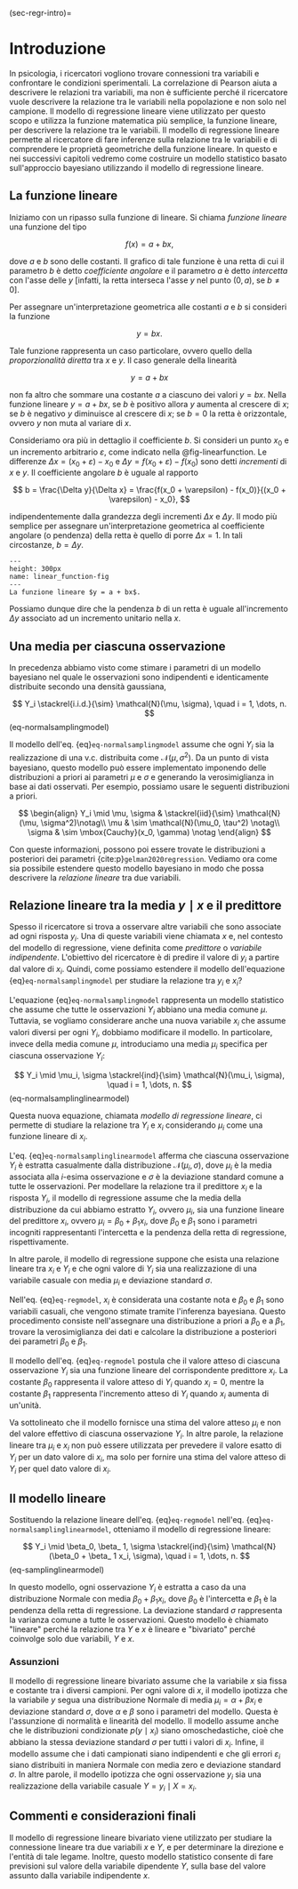 (sec-regr-intro)=
# Introduzione

In psicologia, i ricercatori vogliono trovare connessioni tra variabili e confrontare le condizioni sperimentali. La correlazione di Pearson aiuta a descrivere le relazioni tra variabili, ma non è sufficiente perché il ricercatore vuole descrivere la relazione tra le variabili nella popolazione e non solo nel campione. Il modello di regressione lineare viene utilizzato per questo scopo e utilizza la funzione matematica più semplice, la funzione lineare, per descrivere la relazione tra le variabili. Il modello di regressione lineare permette al ricercatore di fare inferenze sulla relazione tra le variabili e di comprendere le proprietà geometriche della funzione lineare. In questo e nei successivi capitoli vedremo come costruire un modello statistico basato sull'approccio bayesiano utilizzando il modello di regressione lineare.

## La funzione lineare

Iniziamo con un ripasso sulla funzione di lineare. Si chiama *funzione lineare* una funzione del tipo

$$
f(x) = a + b x,
$$

dove $a$ e $b$ sono delle costanti. Il grafico di tale funzione è una retta di cui il parametro $b$ è detto *coefficiente angolare* e il parametro $a$ è detto *intercetta* con l'asse delle $y$ \[infatti, la retta interseca l'asse $y$ nel punto $(0,a)$, se $b \neq 0$\].

Per assegnare un'interpretazione geometrica alle costanti $a$ e $b$ si consideri la funzione

$$
y = b x.
$$

Tale funzione rappresenta un caso particolare, ovvero quello della *proporzionalità diretta* tra $x$ e $y$. Il caso generale della linearità

$$
y = a + b x
$$

non fa altro che sommare una costante $a$ a ciascuno dei valori $y = b x$. Nella funzione lineare $y = a + b x$, se $b$ è positivo allora $y$ aumenta al crescere di $x$; se $b$ è negativo $y$ diminuisce al crescere di $x$; se $b=0$ la retta è orizzontale, ovvero $y$ non muta al variare di $x$.

Consideriamo ora più in dettaglio il coefficiente $b$. Si consideri un punto $x_0$ e un incremento arbitrario $\varepsilon$, come indicato nella @fig-linearfunction. Le differenze $\Delta x = (x_0 + \varepsilon) - x_0$ e $\Delta y = f(x_0 + \varepsilon) - f(x_0)$ sono detti *incrementi* di $x$ e $y$. Il coefficiente angolare $b$ è uguale al rapporto

$$
b = \frac{\Delta y}{\Delta x} = \frac{f(x_0 + \varepsilon) - f(x_0)}{(x_0 + \varepsilon) - x_0},
$$

indipendentemente dalla grandezza degli incrementi $\Delta x$ e $\Delta y$. Il modo più semplice per assegnare un'interpretazione geometrica al coefficiente angolare (o pendenza) della retta è quello di porre $\Delta x = 1$. In tali circostanze, $b = \Delta y$.

```{figure} images/linear_function.png
---
height: 300px
name: linear_function-fig
---
La funzione lineare $y = a + bx$.
```

Possiamo dunque dire che la pendenza $b$ di un retta è uguale all'incremento $\Delta y$ associato ad un incremento unitario nella $x$.


## Una media per ciascuna osservazione

In precedenza abbiamo visto come stimare i parametri di un modello bayesiano nel quale le osservazioni sono indipendenti e identicamente distribuite secondo una densità gaussiana,

$$
Y_i \stackrel{i.i.d.}{\sim} \mathcal{N}(\mu, \sigma), \quad i = 1, \dots, n.
$$ (eq-normalsamplingmodel)

Il modello dell'eq. {eq}`eq-normalsamplingmodel` assume che ogni $Y_i$ sia la realizzazione di una v.c. distribuita come $\mathcal{N}(\mu, \sigma^2)$. Da un punto di vista bayesiano, questo modello può essere implementato imponendo delle distribuzioni a priori ai parametri $\mu$ e $\sigma$ e generando la verosimiglianza in base ai dati osservati. Per esempio, possiamo usare le seguenti distribuzioni a priori.

$$
\begin{align}
Y_i \mid \mu, \sigma & \stackrel{iid}{\sim} \mathcal{N}(\mu, \sigma^2)\notag\\
\mu & \sim \mathcal{N}(\mu_0, \tau^2) \notag\\
\sigma & \sim \mbox{Cauchy}(x_0, \gamma) \notag
\end{align}
$$

Con queste informazioni, possono poi essere trovate le distribuzioni a posteriori dei parametri {cite:p}`gelman2020regression`. Vediamo ora come sia possibile estendere questo modello bayesiano in modo che possa descrivere la *relazione lineare* tra due variabili.

## Relazione lineare tra la media $y \mid x$ e il predittore

Spesso il ricercatore si trova a osservare altre variabili che sono associate ad ogni risposta $y_i$. Una di queste variabili viene chiamata $x$ e, nel contesto del modello di regressione, viene definita come *predittore* o *variabile indipendente*. L'obiettivo del ricercatore è di predire il valore di $y_i$ a partire dal valore di $x_i$. Quindi, come possiamo estendere il modello dell'equazione {eq}`eq-normalsamplingmodel` per studiare la relazione tra $y_i$ e $x_i$?

L'equazione {eq}`eq-normalsamplingmodel` rappresenta un modello statistico che assume che tutte le osservazioni $Y_i$ abbiano una media comune $\mu$. Tuttavia, se vogliamo considerare anche una nuova variabile $x_i$ che assume valori diversi per ogni $Y_i$, dobbiamo modificare il modello. In particolare, invece della media comune $\mu$, introduciamo una media $\mu_i$ specifica per ciascuna osservazione $Y_i$:

$$
Y_i \mid \mu_i, \sigma \stackrel{ind}{\sim} \mathcal{N}(\mu_i, \sigma), \quad i = 1, \dots, n.
$$ (eq-normalsamplinglinearmodel)

Questa nuova equazione, chiamata *modello di regressione lineare*, ci permette di studiare la relazione tra $Y_i$ e $x_i$ considerando $\mu_i$ come una funzione lineare di $x_i$.

L'eq. {eq}`eq-normalsamplinglinearmodel` afferma che ciascuna osservazione $Y_i$ è estratta casualmente dalla distribuzione $\mathcal{N}(\mu_i, \sigma)$, dove $\mu_i$ è la media associata alla $i$-esima osservazione e $\sigma$ è la deviazione standard comune a tutte le osservazioni. Per modellare la relazione tra il predittore $x_i$ e la risposta $Y_i$, il modello di regressione assume che la media della distribuzione da cui abbiamo estratto $Y_i$, ovvero $\mu_i$, sia una funzione lineare del predittore $x_i$, ovvero $\mu_i = \beta_0 + \beta_ 1 x_i$, dove $\beta_0$ e $\beta_ 1$ sono i parametri incogniti rappresentanti l'intercetta e la pendenza della retta di regressione, rispettivamente. 

In altre parole, il modello di regressione suppone che esista una relazione lineare tra $x_i$ e $Y_i$ e che ogni valore di $Y_i$ sia una realizzazione di una variabile casuale con media $\mu_i$ e deviazione standard $\sigma$. 

Nell'eq. {eq}`eq-regmodel`, $x_i$ è considerata una costante nota e $\beta_0$ e $\beta_ 1$ sono variabili casuali, che vengono stimate tramite l'inferenza bayesiana. Questo procedimento consiste nell'assegnare una distribuzione a priori a $\beta_0$ e a $\beta_1$, trovare la verosimiglianza dei dati e calcolare la distribuzione a posteriori dei parametri $\beta_0$ e $\beta_1$.

Il modello dell'eq. {eq}`eq-regmodel` postula che il valore atteso di ciascuna osservazione $Y_i$ sia una funzione lineare del corrispondente predittore $x_i$. La costante $\beta_0$ rappresenta il valore atteso di $Y_i$ quando $x_i=0$, mentre la costante $\beta_1$ rappresenta l'incremento atteso di $Y_i$ quando $x_i$ aumenta di un'unità.

Va sottolineato che il modello fornisce una stima del valore atteso $\mu_i$ e non del valore effettivo di ciascuna osservazione $Y_i$. In altre parole, la relazione lineare tra $\mu_i$ e $x_i$ non può essere utilizzata per prevedere il valore esatto di $Y_i$ per un dato valore di $x_i$, ma solo per fornire una stima del valore atteso di $Y_i$ per quel dato valore di $x_i$.

## Il modello lineare

Sostituendo la relazione lineare dell'eq. {eq}`eq-regmodel` nell'eq. {eq}`eq-normalsamplinglinearmodel`, otteniamo il modello di regressione lineare:

$$
Y_i \mid \beta_0, \beta_ 1, \sigma \stackrel{ind}{\sim} \mathcal{N}(\beta_0 + \beta_ 1 x_i, \sigma), \quad i = 1, \dots, n.
$$ (eq-samplinglinearmodel)

In questo modello, ogni osservazione $Y_i$ è estratta a caso da una distribuzione Normale con media $\beta_0 + \beta_ 1 x_i$, dove $\beta_0$ è l'intercetta e $\beta_1$ è la pendenza della retta di regressione. La deviazione standard $\sigma$ rappresenta la varianza comune a tutte le osservazioni. Questo modello è chiamato "lineare" perché la relazione tra $Y$ e $x$ è lineare e "bivariato" perché coinvolge solo due variabili, $Y$ e $x$.

### Assunzioni

Il modello di regressione lineare bivariato assume che la variabile $x$ sia fissa e costante tra i diversi campioni. Per ogni valore di $x$, il modello ipotizza che la variabile $y$ segua una distribuzione Normale di media $\mu_i = \alpha + \beta x_i$ e deviazione standard $\sigma$, dove $\alpha$ e $\beta$ sono i parametri del modello. Questa è l'assunzione di normalità e linearità del modello. Il modello assume anche che le distribuzioni condizionate $p(y \mid x_i)$ siano omoschedastiche, cioè che abbiano la stessa deviazione standard $\sigma$ per tutti i valori di $x_i$. Infine, il modello assume che i dati campionati siano indipendenti e che gli errori $\varepsilon_i$ siano distribuiti in maniera Normale con media zero e deviazione standard $\sigma$. In altre parole, il modello ipotizza che ogni osservazione $y_i$ sia una realizzazione della variabile casuale $Y = y_i \mid X = x_i$.

## Commenti e considerazioni finali 

Il modello di regressione lineare bivariato viene utilizzato per studiare la connessione lineare tra due variabili $x$ e $Y$, e per determinare la direzione e l'entità di tale legame. Inoltre, questo modello statistico consente di fare previsioni sul valore della variabile dipendente $Y$, sulla base del valore assunto dalla variabile indipendente $x$.
